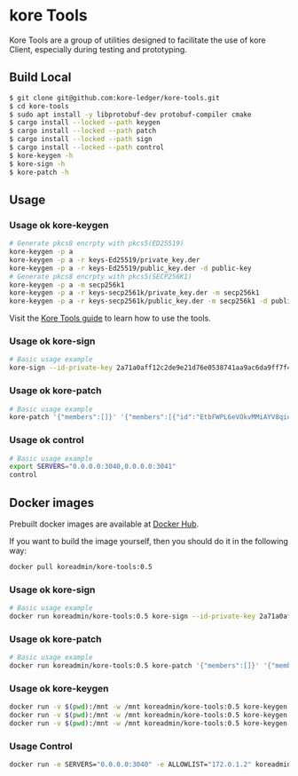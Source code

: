 # kore Tools

Kore Tools are a group of utilities designed to facilitate the use of kore Client, especially during testing and prototyping.

## Build Local

```sh
$ git clone git@github.com:kore-ledger/kore-tools.git
$ cd kore-tools
$ sudo apt install -y libprotobuf-dev protobuf-compiler cmake
$ cargo install --locked --path keygen
$ cargo install --locked --path patch
$ cargo install --locked --path sign
$ cargo install --locked --path control
$ kore-keygen -h
$ kore-sign -h
$ kore-patch -h
```

## Usage
### Usage ok kore-keygen
```bash
# Generate pkcs8 encrpty with pkcs5(ED25519)
kore-keygen -p a
kore-keygen -p a -r keys-Ed25519/private_key.der
kore-keygen -p a -r keys-Ed25519/public_key.der -d public-key
# Generate pkcs8 encrpty with pkcs5(SECP256K1)
kore-keygen -p a -m secp256k1
kore-keygen -p a -r keys-secp2561k/private_key.der -m secp256k1
kore-keygen -p a -r keys-secp2561k/public_key.der -m secp256k1 -d public-key
```
Visit the [Kore Tools guide](https://www.kore-ledger.net/docs/learn/) to learn how to use the tools.

### Usage ok kore-sign
```bash
# Basic usage example
kore-sign --id-private-key 2a71a0aff12c2de9e21d76e0538741aa9ac6da9ff7f467cf8b7211bd008a3198 '{"Transfer":{"subject_id":"JjyqcA-44TjpwBjMTu9kLV21kYfdIAu638juh6ye1gyU","public_key":"E9M2WgjXLFxJ-zrlZjUcwtmyXqgT1xXlwYsKZv47Duew"}}'
```

### Usage ok kore-patch
```bash
# Basic usage example
kore-patch '{"members":[]}' '{"members":[{"id":"EtbFWPL6eVOkvMMiAYV8qio291zd3viCMepUL6sY7RjA","name":"ACME"}]}'
```

### Usage ok control
```bash
# Basic usage example
export SERVERS="0.0.0.0:3040,0.0.0.0:3041"
control
```

## Docker images
Prebuilt docker images are available at [Docker Hub](https://hub.docker.com/repository/docker/koreadmin/kore-tools/tags).

If you want to build the image yourself, then you should do it in the following way:
```sh
docker pull koreadmin/kore-tools:0.5
```

### Usage ok kore-sign
```sh
# Basic usage example
docker run koreadmin/kore-tools:0.5 kore-sign --id-private-key 2a71a0aff12c2de9e21d76e0538741aa9ac6da9ff7f467cf8b7211bd008a3198 '{"Transfer":{"subject_id":"JjyqcA-44TjpwBjMTu9kLV21kYfdIAu638juh6ye1gyU","public_key":"E9M2WgjXLFxJ-zrlZjUcwtmyXqgT1xXlwYsKZv47Duew"}}'
```

### Usage ok kore-patch
```sh
# Basic usage example
docker run koreadmin/kore-tools:0.5 kore-patch '{"members":[]}' '{"members":[{"id":"EtbFWPL6eVOkvMMiAYV8qio291zd3viCMepUL6sY7RjA","name":"ACME"}]}'
```

### Usage ok kore-keygen
```sh
docker run -v $(pwd):/mnt -w /mnt koreadmin/kore-tools:0.5 kore-keygen -p a
docker run -v $(pwd):/mnt -w /mnt koreadmin/kore-tools:0.5 kore-keygen -p a -r keys-Ed25519/private_key.der
docker run -v $(pwd):/mnt -w /mnt koreadmin/kore-tools:0.5 kore-keygen -p a -r keys-Ed25519/public_key.der -d public-key
```

### Usage Control
```sh
docker run -e SERVERS="0.0.0.0:3040" -e ALLOWLIST="172.0.1.2" koreadmin/kore-tools:0.5 control
```